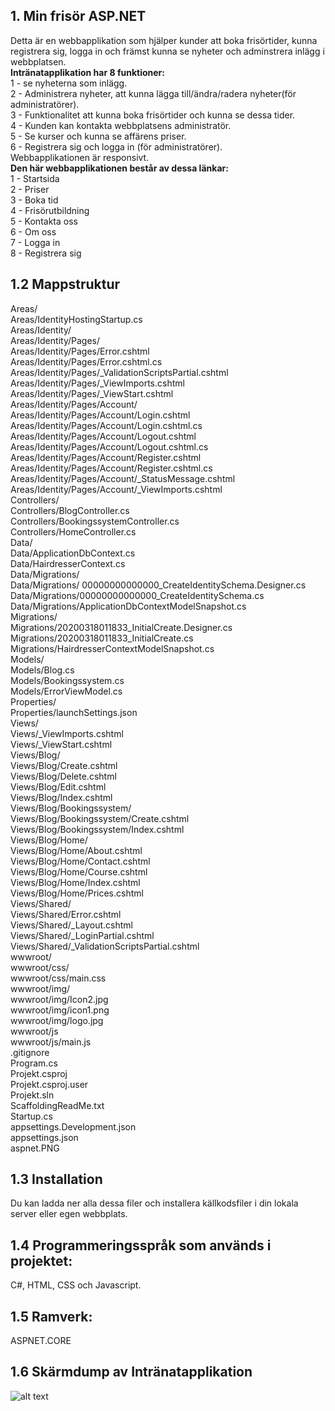 ## 1. Min frisör ASP.NET

Detta är en webbapplikation som hjälper kunder att boka frisörtider, kunna registrera sig, logga in och främst kunna se nyheter och adminstrera inlägg i webbplatsen. <br />
**Intränatapplikation har 8 funktioner:** <br />
1 - se nyheterna som inlägg. <br>
2 - Administrera nyheter, att kunna lägga till/ändra/radera nyheter(för administratörer). <br />
3 - Funktionalitet att kunna boka frisörtider och kunna se dessa tider. <br>
4 - Kunden kan kontakta webbplatsens administratör. <br />
5 - Se kurser och kunna se affärens priser. <br />
6 - Registrera sig och logga in (för administratörer).<br />
Webbapplikationen är responsivt.<br />
**Den här webbapplikationen består av dessa länkar:** <br />
1 - Startsida<br />
2 - Priser <br />
3 - Boka tid <br />
4 - Frisörutbildning <br />
5 - Kontakta oss <br />
6 - Om oss <br />
7 - Logga in <br />
8 - Registrera sig <br />

## 1.2 Mappstruktur <br>

Areas/ <br />
Areas/IdentityHostingStartup.cs <br />
Areas/Identity/ <br />
Areas/Identity/Pages/ <br />
Areas/Identity/Pages/Error.cshtml <br />
Areas/Identity/Pages/Error.cshtml.cs <br />
Areas/Identity/Pages/\_ValidationScriptsPartial.cshtml <br />
Areas/Identity/Pages/\_ViewImports.cshtml <br />
Areas/Identity/Pages/\_ViewStart.cshtml <br />
Areas/Identity/Pages/Account/ <br />
Areas/Identity/Pages/Account/Login.cshtml <br />
Areas/Identity/Pages/Account/Login.cshtml.cs <br />
Areas/Identity/Pages/Account/Logout.cshtml <br />
Areas/Identity/Pages/Account/Logout.cshtml.cs <br />
Areas/Identity/Pages/Account/Register.cshtml <br />
Areas/Identity/Pages/Account/Register.cshtml.cs <br />
Areas/Identity/Pages/Account/\_StatusMessage.cshtml <br />
Areas/Identity/Pages/Account/\_ViewImports.cshtml <br />
Controllers/ <br />
Controllers/BlogController.cs <br />
Controllers/BookingssystemController.cs <br />
Controllers/HomeController.cs <br />
Data/ <br />
Data/ApplicationDbContext.cs <br />
Data/HairdresserContext.cs <br />
Data/Migrations/ <br />
Data/Migrations/ 00000000000000_CreateIdentitySchema.Designer.cs <br />
Data/Migrations/00000000000000_CreateIdentitySchema.cs <br />
Data/Migrations/ApplicationDbContextModelSnapshot.cs <br />
Migrations/ <br />
Migrations/20200318011833_InitialCreate.Designer.cs <br />
Migrations/20200318011833_InitialCreate.cs <br />
Migrations/HairdresserContextModelSnapshot.cs <br />
Models/ <br />
Models/Blog.cs <br />
Models/Bookingssystem.cs <br />
Models/ErrorViewModel.cs <br />
Properties/ <br />
Properties/launchSettings.json <br />
Views/ <br />
Views/\_ViewImports.cshtml <br />
Views/\_ViewStart.cshtml <br />
Views/Blog/ <br />
Views/Blog/Create.cshtml <br />
Views/Blog/Delete.cshtml <br />
Views/Blog/Edit.cshtml <br />
Views/Blog/Index.cshtml <br />
Views/Blog/Bookingssystem/ <br />
Views/Blog/Bookingssystem/Create.cshtml <br />
Views/Blog/Bookingssystem/Index.cshtml <br />
Views/Blog/Home/ <br />
Views/Blog/Home/About.cshtml <br />
Views/Blog/Home/Contact.cshtml <br />
Views/Blog/Home/Course.cshtml <br />
Views/Blog/Home/Index.cshtml <br />
Views/Blog/Home/Prices.cshtml <br />
Views/Shared/ <br />
Views/Shared/Error.cshtml <br />
Views/Shared/\_Layout.cshtml <br />
Views/Shared/\_LoginPartial.cshtml <br />
Views/Shared/\_ValidationScriptsPartial.cshtml <br />
wwwroot/ <br />
wwwroot/css/ <br />
wwwroot/css/main.css <br />
wwwroot/img/ <br />
wwwroot/img/Icon2.jpg <br />
wwwroot/img/icon1.png <br />
wwwroot/img/logo.jpg <br />
wwwroot/js <br />
wwwroot/js/main.js <br />
.gitignore <br />
Program.cs <br />
Projekt.csproj <br />
Projekt.csproj.user <br />
Projekt.sln <br />
ScaffoldingReadMe.txt <br />
Startup.cs <br />
appsettings.Development.json <br />
appsettings.json <br />
aspnet.PNG <br />

## 1.3 Installation <br>

Du kan ladda ner alla dessa filer och installera källkodsfiler i din lokala server eller egen webbplats. <br />

## 1.4 Programmeringsspråk som används i projektet: <br />

C#, HTML, CSS och Javascript. <br />

## 1.5 Ramverk: <br />

ASPNET.CORE

## 1.6 Skärmdump av Intränatapplikation <br />

![alt text](https://github.com/fadihanna123/ASPNET_Projekt/blob/master/aspnet.PNG "Screenshot av hemsidan")
